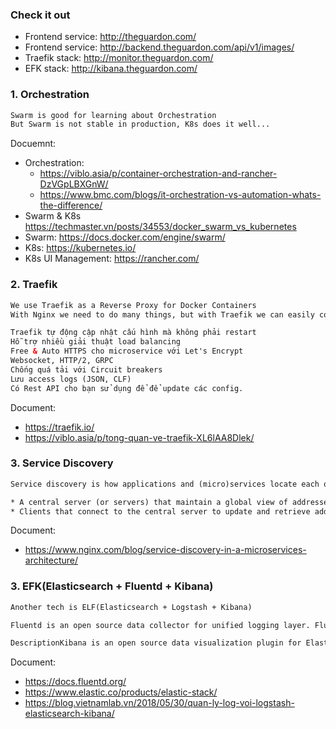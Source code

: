### Check it out
- Frontend service: http://theguardon.com/
- Frontend service: http://backend.theguardon.com/api/v1/images/
- Traefik stack: http://monitor.theguardon.com/
- EFK stack: http://kibana.theguardon.com/

### 1. Orchestration

```html 
Swarm is good for learning about Orchestration
But Swarm is not stable in production, K8s does it well...
```

Docuemnt:<br>
- Orchestration:<br>
  * https://viblo.asia/p/container-orchestration-and-rancher-DzVGpLBXGnW/<br>
  * https://www.bmc.com/blogs/it-orchestration-vs-automation-whats-the-difference/<br>
- Swarm & K8s https://techmaster.vn/posts/34553/docker_swarm_vs_kubernetes<br>
- Swarm: https://docs.docker.com/engine/swarm/<br>
- K8s: https://kubernetes.io/<br>
- K8s UI Management: https://rancher.com/<br>

### 2. Traefik

```html
We use Traefik as a Reverse Proxy for Docker Containers
With Nginx we need to do many things, but with Traefik we can easily configure, it also automatically finds a new service to be deployed and imposes its settings for that service.
```

```html
Traefik tự động cập nhật cấu hình mà không phải restart
Hỗ trợ nhiều giải thuật load balancing
Free & Auto HTTPS cho microservice với Let's Encrypt
Websocket, HTTP/2, GRPC
Chống quá tải với Circuit breakers
Lưu access logs (JSON, CLF)
Có Rest API cho bạn sử dụng để để update các config.
```

Document:<br>
- https://traefik.io/<br>
- https://viblo.asia/p/tong-quan-ve-traefik-XL6lAA8Dlek/<br>

### 3. Service Discovery

```html
Service discovery is how applications and (micro)services locate each other on a network. Service discovery implementations include both:

* A central server (or servers) that maintain a global view of addresses and
* Clients that connect to the central server to update and retrieve addresses.
```

Document:<br>
- https://www.nginx.com/blog/service-discovery-in-a-microservices-architecture/<br>

### 3. EFK(Elasticsearch + Fluentd + Kibana)

```html
Another tech is ELF(Elasticsearch + Logstash + Kibana)
```

```html
Fluentd is an open source data collector for unified logging layer. Fluentd allows you to unify data collection and consumption for a better use and understanding of data.
```

```html
DescriptionKibana is an open source data visualization plugin for Elasticsearch. It provides visualization capabilities on top of the content indexed on an Elasticsearch cluster. Users can create bar, line and scatter plots, or pie charts and maps on top of large volumes of data.
```

Document:<br>
- https://docs.fluentd.org/<br>
- https://www.elastic.co/products/elastic-stack/<br>
- https://blog.vietnamlab.vn/2018/05/30/quan-ly-log-voi-logstash-elasticsearch-kibana/<br>
